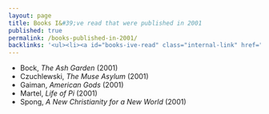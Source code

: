 ```yaml
---
layout: page
title: Books I&#39;ve read that were published in 2001
published: true
permalink: /books-published-in-2001/
backlinks: '<ul><li><a id="books-ive-read" class="internal-link" href="/books-ive-read/">Books I&#39;ve read</a></li></ul>'
---
```


* Bock, _The Ash Garden_ (2001) 
* Czuchlewski, _The Muse Asylum_ (2001) 
* Gaiman, _American Gods_ (2001) 
* Martel, _Life of Pi_ (2001) 
* Spong, _A New Christianity for a New World_ (2001) 
